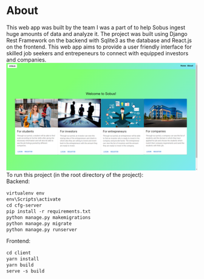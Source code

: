 # About

This web app was built by the team I was a part of to help Sobus ingest huge amounts of data and analyze it.
The project was built using Django Rest Framework on the backend with Sqlite3 as the database and React.js on the frontend.
This web app aims to provide a user friendly interface for skilled job seekers and entrepeneurs to connect with equipped investors and companies.
!["The Hack-o-holics present a solution"](HomePage.png)
To run this project (in the root directory of the project):\
Backend:

```
virtualenv env
env\Scripts\activate
cd cfg-server
pip install -r requirements.txt
python manage.py makemigrations
python manage.py migrate
python manage.py runserver
```

Frontend:

```
cd client
yarn install
yarn build
serve -s build
```
